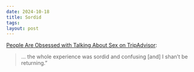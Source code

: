 ```yaml
---
date: 2024-10-18 
title: Sordid
tags: 
layout: post
---
```


[People Are Obsessed with Talking About Sex on TripAdvisor](https://melmagazine.com/en-us/story/people-are-obsessed-with-talking-about-sex-on-tripadvisor):

> ... the whole experience was sordid and confusing [and] I shan’t be returning.”